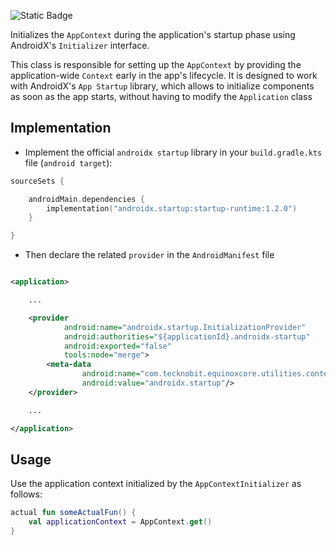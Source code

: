 ![Static Badge](https://img.shields.io/badge/android-4280511051)

Initializes the `AppContext` during the application's startup phase using AndroidX's `Initializer` interface.

This class is responsible for setting up the `AppContext` by providing the application-wide `Context` early
in the app's lifecycle. It is designed to work with AndroidX's `App Startup` library, which allows to
initialize components as soon as the app starts, without having to modify the `Application` class

## Implementation

- Implement the official `androidx startup` library in your `build.gradle.kts` file (`android target`):

```kotlin
sourceSets {

    androidMain.dependencies {
        implementation("androidx.startup:startup-runtime:1.2.0")
    }

}
```

- Then declare the related `provider` in the `AndroidManifest` file

```xml

<application>

    ...

    <provider
            android:name="androidx.startup.InitializationProvider"
            android:authorities="${applicationId}.androidx-startup"
            android:exported="false"
            tools:node="merge">
        <meta-data
                android:name="com.tecknobit.equinoxcore.utilities.context.AppContextInitializer"
                android:value="androidx.startup"/>
    </provider>

    ...

</application>
```

## Usage

Use the application context initialized by the `AppContextInitializer` as follows:

```kotlin
actual fun someActualFun() {
    val applicationContext = AppContext.get()
}
```
